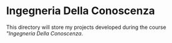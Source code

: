 # Ingegneria Della Conoscenza
This directory will store my projects developed during the course *"Ingegneria Della Conoscenza*.